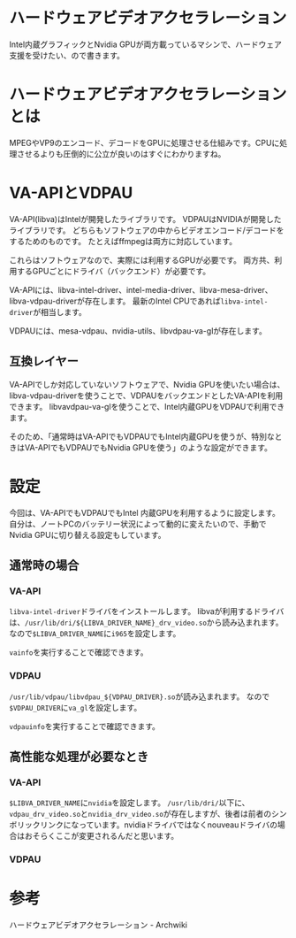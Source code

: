 ハードウェアビデオアクセラレーション
===

Intel内蔵グラフィックとNvidia GPUが両方載っているマシンで、ハードウェア支援を受けたい、ので書きます。

# ハードウェアビデオアクセラレーションとは

MPEGやVP9のエンコード、デコードをGPUに処理させる仕組みです。CPUに処理させるよりも圧倒的に公立が良いのはすぐにわかりますね。

# VA-APIとVDPAU

VA-API(libva)はIntelが開発したライブラリです。
VDPAUはNVIDIAが開発したライブラリです。
どちらもソフトウェアの中からビデオエンコード/デコードをするためのものです。
たとえばffmpegは両方に対応しています。

これらはソフトウェアなので、実際には利用するGPUが必要です。
両方共、利用するGPUごとにドライバ（バックエンド）が必要です。

VA-APIには、libva-intel-driver、intel-media-driver、libva-mesa-driver、libva-vdpau-driverが存在します。
最新のIntel CPUであれば`libva-intel-driver`が相当します。

VDPAUには、mesa-vdpau、nvidia-utils、libvdpau-va-glが存在します。

## 互換レイヤー

VA-APIでしか対応していないソフトウェアで、Nvidia GPUを使いたい場合は、libva-vdpau-driverを使うことで、VDPAUをバックエンドとしたVA-APIを利用できます。
libvavdpau-va-glを使うことで、Intel内蔵GPUをVDPAUで利用できます。

そのため、「通常時はVA-APIでもVDPAUでもIntel内蔵GPUを使うが、特別なときはVA-APIでもVDPAUでもNvidia GPUを使う」のような設定ができます。

# 設定

今回は、VA-APIでもVDPAUでもIntel 内蔵GPUを利用するように設定します。
自分は、ノートPCのバッテリー状況によって動的に変えたいので、手動でNvidia GPUに切り替える設定もしています。

## 通常時の場合

### VA-API

`libva-intel-driver`ドライバをインストールします。
libvaが利用するドライバは、`/usr/lib/dri/${LIBVA_DRIVER_NAME}_drv_video.so`から読み込まれます。
なので`$LIBVA_DRIVER_NAME`に`i965`を設定します。

`vainfo`を実行することで確認できます。

### VDPAU

`/usr/lib/vdpau/libvdpau_${VDPAU_DRIVER}.so`が読み込まれます。
なので`$VDPAU_DRIVER`に`va_gl`を設定します。

`vdpauinfo`を実行することで確認できます。

## 高性能な処理が必要なとき

### VA-API

`$LIBVA_DRIVER_NAME`に`nvidia`を設定します。
`/usr/lib/dri/`以下に、`vdpau_drv_video.so`と`nvidia_drv_video.so`が存在しますが、後者は前者のシンボリックリンクになっています。nvidiaドライバではなくnouveauドライバの場合はおそらくここが変更されるんだと思います。

### VDPAU



# 参考

ハードウェアビデオアクセラレーション - Archwiki

